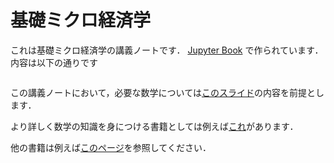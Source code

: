 # 基礎ミクロ経済学

これは基礎ミクロ経済学の講義ノートです． [Jupyter Book](https://jupyterbook.org) で作られています．内容は以下の通りです


```{tableofcontents}
```

この講義ノートにおいて，必要な数学については[このスライド](https://www.dropbox.com/scl/fi/llgt7x93c7vsqmgwo0trw/.pdf?rlkey=y8zpcfvj0z3hie99ij6b0zwox&e=1&dl=0)の内容を前提とします．

より詳しく数学の知識を身につける書籍としては例えば[これ](https://www.saiensu.co.jp/search/?isbn=978-4-88384-371-8&y=2023)があります．

他の書籍は例えば[このページ](https://tomoyatajika.notion.site/tomoyatajika/6c8d6a0e333c4d68b657158f51e3cd83)を参照してください．
